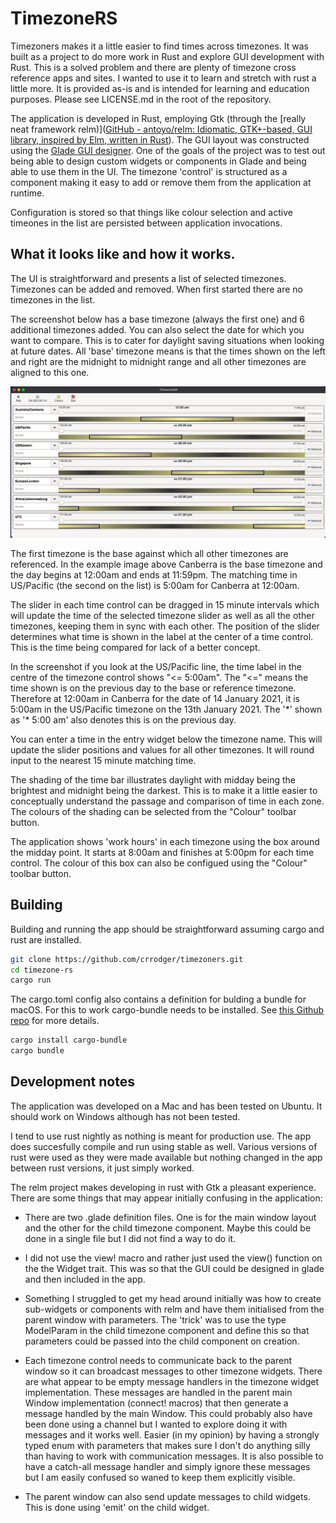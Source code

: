 # TimezoneRS

Timezoners makes it a little easier to find times across timezones. It was built as a project to do more work in Rust and explore GUI development with Rust. This is a solved problem and there are plenty of timezone cross reference apps and sites. I wanted to use it to learn and stretch with rust a little more. It is provided as-is and is intended for learning and education purposes. Please see LICENSE.md in the root of the repository.

The application is developed in Rust, employing Gtk (through the [really neat framework relm)]([GitHub - antoyo/relm: Idiomatic, GTK+-based, GUI library, inspired by Elm, written in Rust](https://github.com/antoyo/relm)). The GUI layout was constructed using the [Glade GUI designer](https://glade.gnome.org/). One of the goals of the project was to test out being able to design custom widgets or components in Glade and being able to use them in the UI. The timezone 'control' is structured as a component making it easy to add or remove them from the application at runtime.

Configuration is stored so that things like colour selection and active timeones in the list are persisted between application invocations.

## What it looks like and how it works.

The UI is straightforward and presents a list of selected timezones. Timezones can be added and removed. When first started there are no timezones in the list. 

The screenshot below has a base timezone (always the first one) and 6 additional timezones added. You can also select the date for which you want to compare. This is to cater for daylight saving situations when looking at future dates. All 'base' timezone means is that the times shown on the left and right are the midnight to midnight range and all other timezones are aligned to this one.

![](./2021-01-14-20-56-53-image.png)

The first timezone is the base against which all other timezones are referenced. In the example image above Canberra is the base timezone and the day begins at 12:00am and ends at 11:59pm. The matching time in US/Pacific (the second on the list) is 5:00am for Canberra at 12:00am.

The slider in each time control can be dragged in 15 minute intervals which will update the time of the selected timezone slider as well as all the other timezones, keeping them in sync with each other. The position of the slider determines what time is shown in the label at the center of a time control. This is the time being compared for lack of a better concept.

In the screenshot if you look at the US/Pacific line, the time label in the centre of the timezone control shows "<= 5:00am". The "<=" means the time shown is on the previous day to the base or reference timezone. Therefore at 12:00am in Canberra for the date of 14 January 2021, it is  5:00am in the US/Pacific timezone on the 13th January 2021. The '\*' shown as '\* 5:00 am' also denotes this is on the previous day.

You can enter a time in the entry widget below the timezone name. This will update the slider positions and values for all other timezones. It will round input to the nearest 15 minute matching time.

The shading of the time bar illustrates daylight with midday being the brightest and midnight being the darkest. This is to make it a little easier to conceptually understand the passage and comparison of time in each zone. The colours of the shading can be selected from the "Colour" toolbar button.

The application shows 'work hours' in each timezone using the box around the midday point. It starts at 8:00am and finishes at 5:00pm for each time control. The colour of this box can also be configued using the "Colour" toolbar button.

## Building

Building and running the app should be straightforward assuming cargo and rust are installed.

```bash
git clone https://github.com/crrodger/timezoners.git
cd timezone-rs
cargo run
```

The cargo.toml config also contains a definition for bulding a bundle for macOS. For this to work cargo-bundle needs to be installed. See [this Github repo](https://github.com/burtonageo/cargo-bundle#:~:text=To%20install%20cargo%20bundle%20%2C%20run,metadata.) for more details.

```bash
cargo install cargo-bundle
cargo bundle
```

## Development notes

The application was developed on a Mac and has been tested on Ubuntu. It should work on Windows although has not been tested.

I tend to use rust nightly as nothing is meant for production use. The app does succesfully compile and run using stable as well. Various versions of rust were used as they were made available but nothing changed in the app between rust versions, it just simply worked.

The relm project makes developing in rust with Gtk a pleasant experience. There are some things that may appear initially confusing in the application:

* There are two .glade definition files. One is for the main window layout and the other for the child timezone component. Maybe this could be done in a single file but I did not find a way to do it. 

* I did not use the view! macro and rather just used the view() function on the the Widget trait. This was so that the GUI could be designed in glade and then included in the app.

* Something I struggled to get my head around initially was how to create sub-widgets or components with relm and have them initialised from the parent window with parameters. The 'trick' was to use the type ModelParam in the child timezone component and define this so that parameters could be passed into the child component on creation. 

* Each timezone control needs to communicate back to the parent window so it can broadcast messages to other timezone widgets. There are what appear to be empty message handlers in the timezone widget implementation. These messages are handled in the parent main Window implementation (connect! macros) that then generate a message handled by the main Window. This could probably also have been done using a channel but I wanted to explore doing it with messages and it works well. Easier (in my opinion) by having a strongly typed enum with parameters that makes sure I don't do anything silly than having to work with communication messages. It is also possible to have a catch-all message handler and simply ignore these messages but I am easily confused so waned to keep them explicitly visible. 

* The parent window can also send update messages to child widgets. This is done using 'emit' on the child widget.
